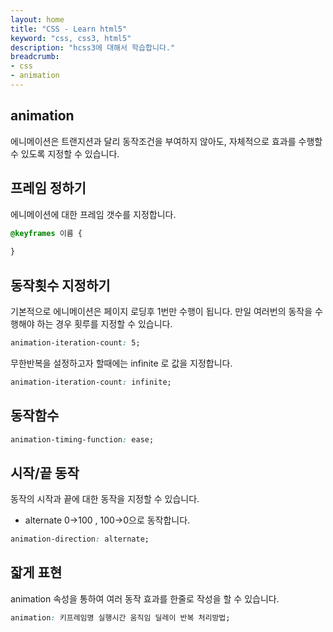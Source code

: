 ```yaml
---
layout: home
title: "CSS - Learn html5"
keyword: "css, css3, html5"
description: "hcss3에 대해서 학습합니다."
breadcrumb:
- css
- animation
---
```


## animation
에니메이션은 트랜지션과 달리 동작조건을 부여하지 않아도,
자체적으로 효과를 수행할 수 있도록 지정할 수 있습니다.


## 프레임 정하기
에니메이션에 대한 프레임 갯수를 지정합니다.

```css
@keyframes 이름 {
            
}
```

## 동작횟수 지정하기
기본적으로 에니메이션은 페이지 로딩후 1번만 수행이 됩니다.
만일 여러번의 동작을 수행해야 하는 경우 횟루를 지정할 수 있습니다.

```css
animation-iteration-count: 5;
```

무한반복을 설정하고자 할때에는 infinite 로 값을 지정합니다.

```css
animation-iteration-count: infinite;
```

## 동작함수

```css
animation-timing-function: ease; 
```


## 시작/끝 동작
동작의 시작과 끝에 대한 동작을 지정할 수 있습니다.

* alternate
0->100 , 100->0으로 동작합니다.


```css
animation-direction: alternate; 
```

## 잛게 표현

animation 속성을 통하여 여러 동작 효과를 한줄로 작성을 할 수 있습니다.

```css
animation: 키프레임명 실행시간 움직임 딜레이 반복 처리방법;
```



